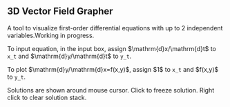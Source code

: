 <h2>3D Vector Field Grapher</h2>

<p>A tool to visualize first-order differential equations with up to 2 independent variables.Working in progress.</p>

<p>To input equation, in the input box, assign $\mathrm{d}x/\mathrm{d}t$ to <code>x_t</code> and $\mathrm{d}y/\mathrm{d}t$ to <code>y_t</code>.</p>

<p>To plot $\mathrm{d}y/\mathrm{d}x=f(x,y)$, assign $1$ to <code>x_t</code> and $f(x,y)$ to <code>y_t</code>.</p>

<p>Solutions are shown around mouse cursor. Click to freeze solution. Right click to clear solution stack.</p>
